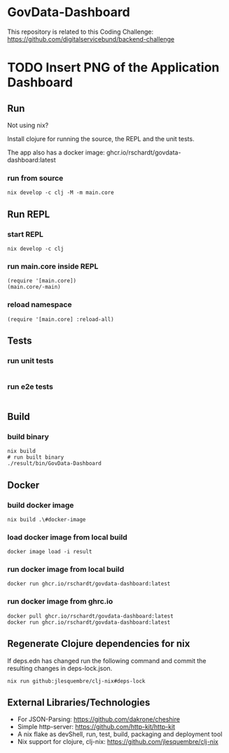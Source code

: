 # GovData-Dashboard

This repository is related to this Coding Challenge: https://github.com/digitalservicebund/backend-challenge

# TODO Insert PNG of the Application Dashboard

## Run
Not using nix?

Install clojure for running the source, the REPL and the unit tests.

The app also has a docker image: ghcr.io/rschardt/govdata-dashboard:latest

### run from source
```
nix develop -c clj -M -m main.core
```

## Run REPL

### start REPL
```
nix develop -c clj
```

### run main.core inside REPL
```
(require '[main.core])
(main.core/-main)
```

### reload namespace
```
(require '[main.core] :reload-all)
```

## Tests

### run unit tests
```
```

### run e2e tests
```
```

## Build

### build binary
```
nix build
# run built binary
./result/bin/GovData-Dashboard
```

## Docker

### build docker image
```
nix build .\#docker-image
```

### load docker image from local build
```
docker image load -i result
```

### run docker image from local build
```
docker run ghcr.io/rschardt/govdata-dashboard:latest
```

### run docker image from ghrc.io
```
docker pull ghcr.io/rschardt/govdata-dashboard:latest
docker run ghcr.io/rschardt/govdata-dashboard:latest
```

## Regenerate Clojure dependencies for nix
If deps.edn has changed run the following command
and commit the resulting changes in deps-lock.json.
```
nix run github:jlesquembre/clj-nix#deps-lock
```

## External Libraries/Technologies
- For JSON-Parsing: https://github.com/dakrone/cheshire
- Simple http-server: https://github.com/http-kit/http-kit
- A nix flake as devShell, run, test, build, packaging and deployment tool
- Nix support for clojure, clj-nix: https://github.com/jlesquembre/clj-nix
